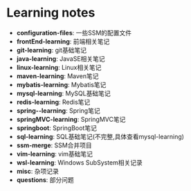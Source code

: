 # Learning notes

- **configuration-files**: 一些SSM的配置文件
- **frontEnd-learning**: 前端相关笔记
- **git-learning**: git基础笔记
- **java-learning**: JavaSE相关笔记
- **linux-learning**: Linux相关笔记
- **maven-learning**: Maven笔记
- **mybatis-learning**: Mybatis笔记
- **mysql-learning**: MySQL基础笔记
- **redis-learning**: Redis笔记
- **spring--learning**: Spring笔记
- **springMVC-learning**: SpringMVC笔记
- **springboot**: SpringBoot笔记
- **sql-learning**: SQL基础笔记(不完整,具体查看mysql-learning)
- **ssm-merge**: SSM合并项目
- **vim-learning**: vim基础笔记
- **wsl-learning**: Windows SubSystem相关记录
- **misc**: 杂项记录
- **questions**: 部分问题
